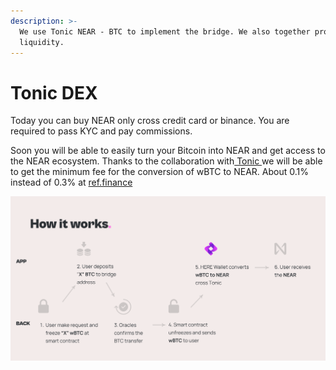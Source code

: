 ```yaml
---
description: >-
  We use Tonic NEAR - BTC to implement the bridge. We also together provide wBTC
  liquidity.
---
```


# Tonic DEX

Today you can buy NEAR only cross credit card or binance. You are required to pass KYC and pay commissions.

Soon you will be able to easily turn your Bitcoin into NEAR and get access to the NEAR ecosystem. Thanks to the collaboration with[ Tonic ](https://twitter.com/tonicdex)we will be able to get the minimum fee for the conversion of wBTC to NEAR. About 0.1% instead of 0.3% at [ref.finance](https://t.co/pPQot4WUhC)



![](<../.gitbook/assets/Cover (3).png>)
